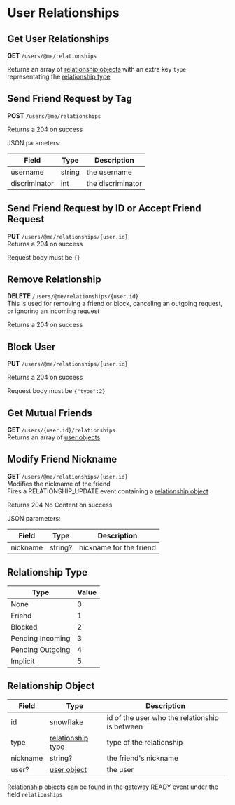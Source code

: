 # User Relationships

## Get User Relationships

**GET** `/users/@me/relationships`<br>

Returns an array of [relationship objects](#relationship-object) with an extra key `type` representating the [relationship type](#relationship-type)

## Send Friend Request by Tag

**POST** `/users/@me/relationships`<br>

Returns a 204 on success<br>

JSON parameters:

| Field         | Type   | Description       |
|---------------|--------|-------------------|
| username      | string | the username      |
| discriminator | int    | the discriminator |

## Send Friend Request by ID or Accept Friend Request

**PUT** `/users/@me/relationships/{user.id}`<br>
Returns a 204 on success<br>

Request body must be `{}`

## Remove Relationship

**DELETE** `/users/@me/relationships/{user.id}`<br>
This is used for removing a friend or block, canceling an outgoing request, or ignoring an incoming request<br>

Returns a 204 on success

## Block User

**PUT** `/users/@me/relationships/{user.id}`<br>

Returns a 204 on success<br>

Request body must be `{"type":2}`

## Get Mutual Friends

**GET** `/users/{user.id}/relationships`<br>
Returns an array of [user objects](https://discord.com/developers/docs/resources/user#user-object)

## Modify Friend Nickname<br>

**GET** `/users/@me/relationships/{user.id}`<br>
Modifies the nickname of the friend<br>
Fires a RELATIONSHIP_UPDATE event containing a [relationship object](#relationship-object)

Returns 204 No Content on success

JSON parameters:

| Field    | Type    | Description             |
|----------|---------|-------------------------|
| nickname | string? | nickname for the friend |


## Relationship Type

| Type             | Value |
|------------------|-------|
| None             | 0     |
| Friend           | 1     |
| Blocked          | 2     |
| Pending Incoming | 3     |
| Pending Outgoing | 4     |
| Implicit         | 5     |

## Relationship Object

| Field    | Type                                                                          | Description                                    |
|----------|-------------------------------------------------------------------------------|------------------------------------------------|
| id       | snowflake                                                                     | id of the user who the relationship is between |
| type     | [relationship type](#relationship-type)                                       | type of the relationship                       |
| nickname | string?                                                                       | the friend's nickname                          |
| user?    | [user object](https://discord.com/developers/docs/resources/user#user-object) | the user                                       |

[Relationship objects](#relationship-object) can be found in the gateway READY event under the field `relationships`
